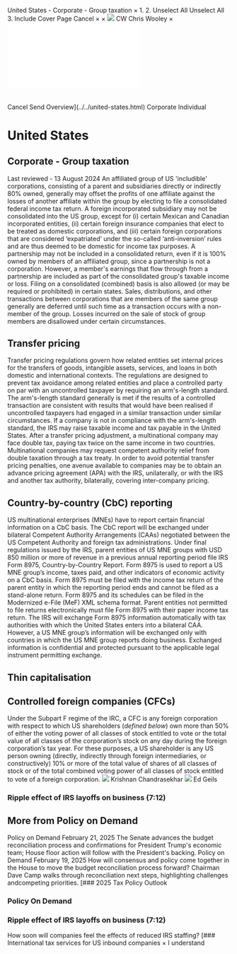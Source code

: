 United States - Corporate - Group taxation
×
1.
2.
Unselect All
Unselect All
3.
Include Cover Page
Cancel
×
×
![](../../-/media/world-wide-tax-summaries/attachments/global---chris-wooley.ashx%3Frev=ac5e5f3223b34096b1afc2a6009c7320&revision=ac5e5f32-23b3-4096-b1af-c2a6009c7320&hash=859B7ADC84DC2CBEC9760E9E6EE7DE6D0A8BFCDF)
CW
Chris Wooley
×
![](group-taxation.html)
######
Cancel
Send
Overview](../../united-states.html)
Corporate
Individual
# United States
## Corporate - Group taxation
Last reviewed - 13 August 2024
An affiliated group of US 'includible' corporations, consisting of a parent and subsidiaries directly or indirectly 80% owned, generally may offset the profits of one affiliate against the losses of another affiliate within the group by electing to file a consolidated federal income tax return. A foreign incorporated subsidiary may not be consolidated into the US group, except for (i) certain Mexican and Canadian incorporated entities, (ii) certain foreign insurance companies that elect to be treated as domestic corporations, and (iii) certain foreign corporations that are considered ‘expatriated’ under the so-called ‘anti-inversion’ rules and are thus deemed to be domestic for income tax purposes. A partnership may not be included in a consolidated return, even if it is 100% owned by members of an affiliated group, since a partnership is not a corporation. However, a member's earnings that flow through from a partnership are included as part of the consolidated group's taxable income or loss. Filing on a consolidated (combined) basis is also allowed (or may be required or prohibited) in certain states.
Sales, distributions, and other transactions between corporations that are members of the same group generally are deferred until such time as a transaction occurs with a non-member of the group. Losses incurred on the sale of stock of group members are disallowed under certain circumstances.
## Transfer pricing
Transfer pricing regulations govern how related entities set internal prices for the transfers of goods, intangible assets, services, and loans in both domestic and international contexts. The regulations are designed to prevent tax avoidance among related entities and place a controlled party on par with an uncontrolled taxpayer by requiring an arm's-length standard. The arm's-length standard generally is met if the results of a controlled transaction are consistent with results that would have been realised if uncontrolled taxpayers had engaged in a similar transaction under similar circumstances. If a company is not in compliance with the arm's-length standard, the IRS may raise taxable income and tax payable in the United States. After a transfer pricing adjustment, a multinational company may face double tax, paying tax twice on the same income in two countries. Multinational companies may request competent authority relief from double taxation through a tax treaty.
In order to avoid potential transfer pricing penalties, one avenue available to companies may be to obtain an advance pricing agreement (APA) with the IRS, unilaterally, or with the IRS and another tax authority, bilaterally, covering inter-company pricing.
## Country-by-country (CbC) reporting
US multinational enterprises (MNEs) have to report certain financial information on a CbC basis. The CbC report will be exchanged under bilateral Competent Authority Arrangements (CAAs) negotiated between the US Competent Authority and foreign tax administrations.
Under final regulations issued by the IRS, parent entities of US MNE groups with USD 850 million or more of revenue in a previous annual reporting period file IRS Form 8975, Country-by-Country Report. Form 8975 is used to report a US MNE group’s income, taxes paid, and other indicators of economic activity on a CbC basis.
Form 8975 must be filed with the income tax return of the parent entity in which the reporting period ends and cannot be filed as a stand-alone return. Form 8975 and its schedules can be filed in the Modernized e-File (MeF) XML schema format. Parent entities not permitted to file returns electronically must file Form 8975 with their paper income tax return.
The IRS will exchange Form 8975 information automatically with tax authorities with which the United States enters into a bilateral CAA. However, a US MNE group’s information will be exchanged only with countries in which the US MNE group reports doing business. Exchanged information is confidential and protected pursuant to the applicable legal instrument permitting exchange.
## Thin capitalisation
## Controlled foreign companies (CFCs)
Under the Subpart F regime of the IRC, a CFC is any foreign corporation with respect to which US shareholders (*defined below*) own more than 50% of either the voting power of all classes of stock entitled to vote or the total value of all classes of the corporation’s stock on any day during the foreign corporation’s tax year. For these purposes, a US shareholder is any US person owning (directly, indirectly through foreign intermediaries, or constructively) 10% or more of the total value of shares of all classes of stock or of the total combined voting power of all classes of stock entitled to vote of a foreign corporation.
![](../../-/media/world-wide-tax-summaries/unitedstateskrishnan-chandrasekharkrishnanchandrasekharjpg20240802104829750.ashx%3Frev=a9dac49f714c46709a8fbeab0e31111e&revision=a9dac49f-714c-4670-9a8f-beab0e31111e&hash=E9E41986716B634E89A72EFFED5914AF0FD705DC)
Krishnan Chandrasekhar
![](../../-/media/world-wide-tax-summaries/unitedstatesedwin-p-geilsunited-states--ed-geils2jpg20230919113633954.ashx%3Frev=ac1ef7663fde46d9b10e684fff26ea9c&revision=ac1ef766-3fde-46d9-b10e-684fff26ea9c&hash=4049A959BC0D9853C91C4D146A51C7BE6E4C9FC6)
Ed Geils
### Ripple effect of IRS layoffs on business (7:12)
## More from Policy on Demand
Policy on Demand
February 21, 2025
The Senate advances the budget reconciliation process and confirmations for President Trump's economic team; House floor action will follow with the President's backing.
Policy on Demand
February 19, 2025
How will consensus and policy come together in the House to move the budget reconciliation process forward? Chairman Dave Camp walks through reconciliation next steps, highlighting challenges andcompeting priorities.
[### 2025 Tax Policy Outlook
### Policy On Demand
### Ripple effect of IRS layoffs on business (7:12)
How soon will companies feel the effects of reduced IRS staffing?
[### International tax services for US inbound companies
×
I understand